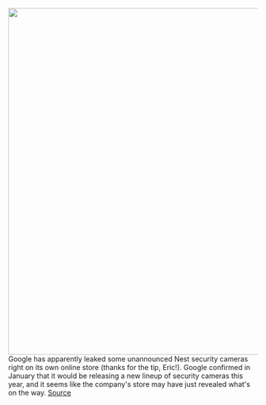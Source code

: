 <img src='https://cdn.vox-cdn.com/thumbor/oaBWIJKvjyMfICBv0R9Pt7t2ucg=/0x0:1346x950/1200x800/filters:focal(566x368:780x582)/cdn.vox-cdn.com/uploads/chorus_image/image/69674965/Screen_Shot_2021_08_03_at_3.27.12_PM.0.png' width='700px' /><br/>
Google has apparently leaked some unannounced Nest security cameras right on its own online store (thanks for the tip, Eric!). Google confirmed in January that it would be releasing a new lineup of security cameras this year, and it seems like the company's store may have just revealed what's on the way.
<a href='https://www.theverge.com/2021/8/3/22608507/google-leaks-unannounced-nest-camera-doorbell-online-store'> Source <a/>